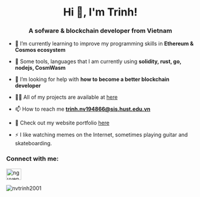<h1 align="center">Hi 👋, I'm Trinh!</h1>
<h3 align="center">A sofware & blockchain developer from Vietnam</h3>

- 🌱 I’m currently learning to improve my programming skills in **Ethereum & Cosmos ecosystem**

- 💬 Some tools, languages that I am currently using **solidity, rust, go, nodejs, CosmWasm**

- 🤝 I’m looking for help with **how to become a better blockchain developer**

- 👨‍💻 All of my projects are available at [here](https://github.com/nvtrinh2001)

- 📫 How to reach me **trinh.nv194866@sis.hust.edu.vn**

- 📄 Check out my website portfolio [here](https://trinhnguyen.vercel.app)

- ⚡ I like watching memes on the Internet, sometimes playing guitar and skateboarding.

<h3 align="left">Connect with me:</h3>
<p align="left">
<a href="https://www.linkedin.com/in/nguyenvantrinh2001/" target="blank"><img align="center" src="https://raw.githubusercontent.com/rahuldkjain/github-profile-readme-generator/master/src/images/icons/Social/linked-in-alt.svg" alt="nguyenvantrinh2001" height="30" width="40" /></a>
</p>

<p><img align="center" src="https://github-readme-stats.vercel.app/api/top-langs?username=nvtrinh2001&show_icons=true&locale=en&layout=compact" alt="nvtrinh2001" /></p>
